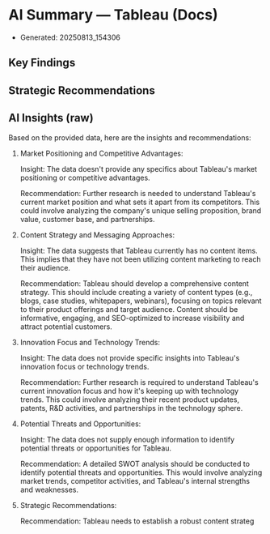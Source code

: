 # AI Summary — Tableau (Docs)

- Generated: 20250813_154306

## Key Findings

## Strategic Recommendations

## AI Insights (raw)

Based on the provided data, here are the insights and recommendations:

1. Market Positioning and Competitive Advantages:

   Insight: The data doesn't provide any specifics about Tableau's market positioning or competitive advantages.

   Recommendation: Further research is needed to understand Tableau's current market position and what sets it apart from its competitors. This could involve analyzing the company's unique selling proposition, brand value, customer base, and partnerships.

2. Content Strategy and Messaging Approaches:

   Insight: The data suggests that Tableau currently has no content items. This implies that they have not been utilizing content marketing to reach their audience.

   Recommendation: Tableau should develop a comprehensive content strategy. This should include creating a variety of content types (e.g., blogs, case studies, whitepapers, webinars), focusing on topics relevant to their product offerings and target audience. Content should be informative, engaging, and SEO-optimized to increase visibility and attract potential customers.

3. Innovation Focus and Technology Trends:

   Insight: The data does not provide specific insights into Tableau's innovation focus or technology trends.

   Recommendation: Further research is required to understand Tableau's current innovation focus and how it's keeping up with technology trends. This could involve analyzing their recent product updates, patents, R&D activities, and partnerships in the technology sphere.

4. Potential Threats and Opportunities:

   Insight: The data does not supply enough information to identify potential threats or opportunities for Tableau.

   Recommendation: A detailed SWOT analysis should be conducted to identify potential threats and opportunities. This would involve analyzing market trends, competitor activities, and Tableau's internal strengths and weaknesses.

5. Strategic Recommendations:

   Recommendation: Tableau needs to establish a robust content strateg